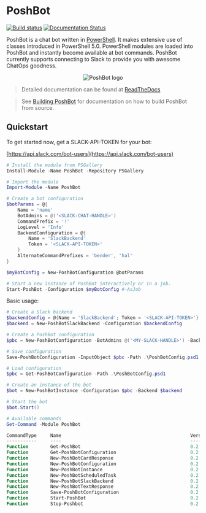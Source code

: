 
# PoshBot

[![Build status](https://ci.appveyor.com/api/projects/status/9em7etgtlmeax7gl?svg=true)](https://ci.appveyor.com/project/devblackops/poshbot)
[![Documentation Status](https://readthedocs.org/projects/poshbot/badge/?version=latest)](http://poshbot.readthedocs.io/en/latest/)

PoshBot is a chat bot written in [PowerShell](https://msdn.microsoft.com/powershell).
It makes extensive use of classes introduced in PowerShell 5.0.
PowerShell modules are loaded into PoshBot and instantly become available at bot commands.
PoshBot currently supports connecting to Slack to provide you with awesome ChatOps goodness.

<p align="center">
  <img src="https://raw.githubusercontent.com/poshbotio/PoshBot/master/Media/poshbot_logo_300_432.png" alt="PoshBot logo"/>
</p>

> Detailed documentation can be found at [ReadTheDocs](http://poshbot.readthedocs.io/en/latest/)

> See [Building PoshBot](./building.md) for documentation on how to build PoshBot from source.

## Quickstart

To get started now, get a SLACK-API-TOKEN for your bot:

[https://api.slack.com/bot-users](https://api.slack.com/bot-users)

```powershell
# Install the module from PSGallery
Install-Module -Name PoshBot -Repository PSGallery

# Import the module
Import-Module -Name PoshBot

# Create a bot configuration
$botParams = @{
    Name = 'name'
    BotAdmins = @('<SLACK-CHAT-HANDLE>')
    CommandPrefix = '!'
    LogLevel = 'Info'
    BackendConfiguration = @{
        Name = 'SlackBackend'
        Token = '<SLACK-API-TOKEN>'
    }
    AlternateCommandPrefixes = 'bender', 'hal'
}

$myBotConfig = New-PoshBotConfiguration @botParams

# Start a new instance of PoshBot interactively or in a job.
Start-PoshBot -Configuration $myBotConfig #-AsJob
```

Basic usage:

```powershell
# Create a Slack backend
$backendConfig = @{Name = 'SlackBackend'; Token = '<SLACK-API-TOKEN>'}
$backend = New-PoshBotSlackBackend -Configuration $backendConfig

# Create a PoshBot configuration
$pbc = New-PoshBotConfiguration -BotAdmins @('<MY-SLACK-HANDLE>') -BackendConfiguration $backendConfig

# Save configuration
Save-PoshBotConfiguration -InputObject $pbc -Path .\PoshBotConfig.psd1

# Load configuration
$pbc = Get-PoshBotConfiguration -Path .\PoshBotConfig.psd1

# Create an instance of the bot
$bot = New-PoshBotInstance -Configuration $pbc -Backend $backend

# Start the bot
$bot.Start()

# Available commands
Get-Command -Module PoshBot

CommandType     Name                                               Version    Source
-----------     ----                                               -------    ------
Function        Get-PoshBot                                        0.2.0      poshbot
Function        Get-PoshBotConfiguration                           0.2.0      poshbot
Function        New-PoshBotCardResponse                            0.2.0      poshbot
Function        New-PoshBotConfiguration                           0.2.0      poshbot
Function        New-PoshBotInstance                                0.2.0      poshbot
Function        New-PoshBotScheduledTask                           0.2.0      poshbot
Function        New-PoshBotSlackBackend                            0.2.0      poshbot
Function        New-PoshBotTextResponse                            0.2.0      poshbot
Function        Save-PoshBotConfiguration                          0.2.0      poshbot
Function        Start-PoshBot                                      0.2.0      poshbot
Function        Stop-Poshbot                                       0.2.0      poshbot
```
